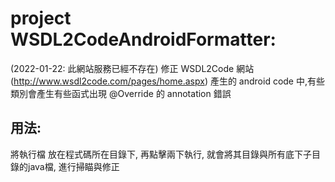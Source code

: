 ﻿# project WSDL2CodeAndroidFormatter:
 
(2022-01-22: 此網站服務已經不存在)
修正 WSDL2Code 網站(http://www.wsdl2code.com/pages/home.aspx)
產生的 android code 中,有些類別會產生有些函式出現 @Override 的 annotation 錯誤


## 用法:

將執行檔 放在程式碼所在目錄下, 再點擊兩下執行, 
就會將其目錄與所有底下子目錄的java檔, 進行掃瞄與修正
